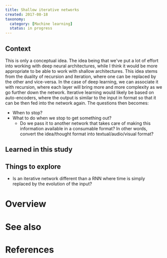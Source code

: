 ```yaml
---
title: Shallow iterative networks
created: 2017-08-18
taxonomy:
  category: [Machine learning]
  status: in progress
---
```


## Context
This is only a conceptual idea. The idea being that we've put a lot of effort into working with deep neural architectures, while I think it would be more appropriate to be able to work with shallow architectures. This idea stems from the duality of recursion and iteration, where one can be replaced by the other and vice-versa. In the case of deep learning, we can associate it with recursion, where each layer will bring more and more complexity as we go further down the network. Iterative learning would likely be based on auto-encoders, where the output is similar to the input in format so that it can be then fed into the network again. The questions then becomes:
* When to stop?
* What to do when we stop to get something out?
	* Do we pass it to another network that takes care of making this information available in a consumable format? In other words, convert the idea/thought format into textual/audio/visual format?

## Learned in this study

## Things to explore
* Is an iterative network different than a RNN where time is simply replaced by the evolution of the input?

# Overview

# See also

# References
